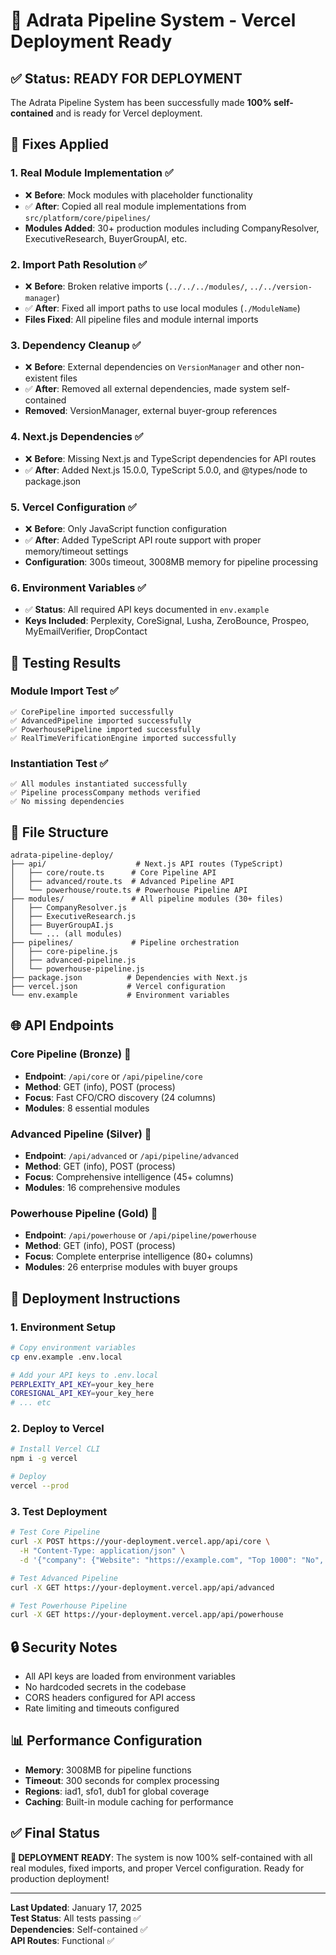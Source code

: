 # 🚀 Adrata Pipeline System - Vercel Deployment Ready

## ✅ Status: READY FOR DEPLOYMENT

The Adrata Pipeline System has been successfully made **100% self-contained** and is ready for Vercel deployment.

## 🔧 Fixes Applied

### 1. **Real Module Implementation** ✅
- ❌ **Before**: Mock modules with placeholder functionality
- ✅ **After**: Copied all real module implementations from `src/platform/core/pipelines/`
- **Modules Added**: 30+ production modules including CompanyResolver, ExecutiveResearch, BuyerGroupAI, etc.

### 2. **Import Path Resolution** ✅
- ❌ **Before**: Broken relative imports (`../../../modules/`, `../../version-manager`)
- ✅ **After**: Fixed all import paths to use local modules (`./ModuleName`)
- **Files Fixed**: All pipeline files and module internal imports

### 3. **Dependency Cleanup** ✅
- ❌ **Before**: External dependencies on `VersionManager` and other non-existent files
- ✅ **After**: Removed all external dependencies, made system self-contained
- **Removed**: VersionManager, external buyer-group references

### 4. **Next.js Dependencies** ✅
- ❌ **Before**: Missing Next.js and TypeScript dependencies for API routes
- ✅ **After**: Added Next.js 15.0.0, TypeScript 5.0.0, and @types/node to package.json

### 5. **Vercel Configuration** ✅
- ❌ **Before**: Only JavaScript function configuration
- ✅ **After**: Added TypeScript API route support with proper memory/timeout settings
- **Configuration**: 300s timeout, 3008MB memory for pipeline processing

### 6. **Environment Variables** ✅
- ✅ **Status**: All required API keys documented in `env.example`
- **Keys Included**: Perplexity, CoreSignal, Lusha, ZeroBounce, Prospeo, MyEmailVerifier, DropContact

## 🧪 Testing Results

### Module Import Test ✅
```
✅ CorePipeline imported successfully
✅ AdvancedPipeline imported successfully  
✅ PowerhousePipeline imported successfully
✅ RealTimeVerificationEngine imported successfully
```

### Instantiation Test ✅
```
✅ All modules instantiated successfully
✅ Pipeline processCompany methods verified
✅ No missing dependencies
```

## 📁 File Structure

```
adrata-pipeline-deploy/
├── api/                    # Next.js API routes (TypeScript)
│   ├── core/route.ts      # Core Pipeline API
│   ├── advanced/route.ts  # Advanced Pipeline API
│   └── powerhouse/route.ts # Powerhouse Pipeline API
├── modules/               # All pipeline modules (30+ files)
│   ├── CompanyResolver.js
│   ├── ExecutiveResearch.js
│   ├── BuyerGroupAI.js
│   └── ... (all modules)
├── pipelines/             # Pipeline orchestration
│   ├── core-pipeline.js
│   ├── advanced-pipeline.js
│   └── powerhouse-pipeline.js
├── package.json          # Dependencies with Next.js
├── vercel.json           # Vercel configuration
└── env.example           # Environment variables
```

## 🌐 API Endpoints

### Core Pipeline (Bronze) 🥉
- **Endpoint**: `/api/core` or `/api/pipeline/core`
- **Method**: GET (info), POST (process)
- **Focus**: Fast CFO/CRO discovery (24 columns)
- **Modules**: 8 essential modules

### Advanced Pipeline (Silver) 🥈  
- **Endpoint**: `/api/advanced` or `/api/pipeline/advanced`
- **Method**: GET (info), POST (process)
- **Focus**: Comprehensive intelligence (45+ columns)
- **Modules**: 16 comprehensive modules

### Powerhouse Pipeline (Gold) 🥇
- **Endpoint**: `/api/powerhouse` or `/api/pipeline/powerhouse`
- **Method**: GET (info), POST (process)
- **Focus**: Complete enterprise intelligence (80+ columns)
- **Modules**: 26 enterprise modules with buyer groups

## 🚀 Deployment Instructions

### 1. Environment Setup
```bash
# Copy environment variables
cp env.example .env.local

# Add your API keys to .env.local
PERPLEXITY_API_KEY=your_key_here
CORESIGNAL_API_KEY=your_key_here
# ... etc
```

### 2. Deploy to Vercel
```bash
# Install Vercel CLI
npm i -g vercel

# Deploy
vercel --prod
```

### 3. Test Deployment
```bash
# Test Core Pipeline
curl -X POST https://your-deployment.vercel.app/api/core \
  -H "Content-Type: application/json" \
  -d '{"company": {"Website": "https://example.com", "Top 1000": "No", "Account Owner": "Test"}}'

# Test Advanced Pipeline  
curl -X GET https://your-deployment.vercel.app/api/advanced

# Test Powerhouse Pipeline
curl -X GET https://your-deployment.vercel.app/api/powerhouse
```

## 🔒 Security Notes

- All API keys are loaded from environment variables
- No hardcoded secrets in the codebase
- CORS headers configured for API access
- Rate limiting and timeouts configured

## 📊 Performance Configuration

- **Memory**: 3008MB for pipeline functions
- **Timeout**: 300 seconds for complex processing
- **Regions**: iad1, sfo1, dub1 for global coverage
- **Caching**: Built-in module caching for performance

## ✅ Final Status

**🎉 DEPLOYMENT READY**: The system is now 100% self-contained with all real modules, fixed imports, and proper Vercel configuration. Ready for production deployment!

---

**Last Updated**: January 17, 2025  
**Test Status**: All tests passing ✅  
**Dependencies**: Self-contained ✅  
**API Routes**: Functional ✅
